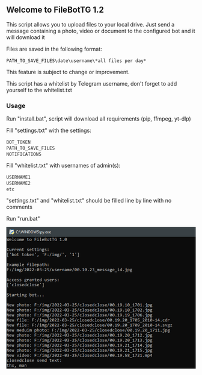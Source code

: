 ## Welcome to FileBotTG 1.2

This script allows you to upload files to your local drive. 
Just send a message containing a photo, video or document to the configured bot and it will download it 

Files are saved in the following format:
```
PATH_TO_SAVE_FILES\date\username\*all files per day*
```
This feature is subject to change or improvement. 


This script has a whitelist by Telegram username, don't forget to add yourself to the whitelist.txt 

### Usage

Run "install.bat", script will download all requirements (pip, ffmpeg, yt-dlp) 

Fill "settings.txt" with the settings:
```
BOT_TOKEN 
PATH_TO_SAVE_FILES
NOTIFICATIONS
```

Fill "whitelist.txt" with usernames of admin(s):
```
USERNAME1
USERNAME2
etc
```
"settings.txt" and "whitelist.txt" should be filled line by line with no comments

Run "run.bat"

![cover](/cover.png)


